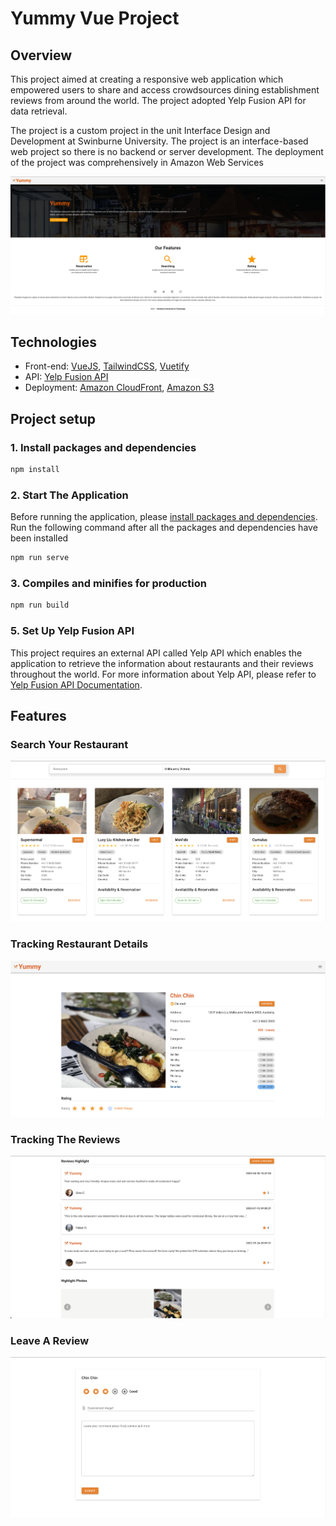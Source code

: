 # Yummy Vue Project

## Overview
<p>This project aimed at creating a responsive web application which empowered users to share 
and access crowdsources dining establishment reviews from around the world. The project adopted Yelp Fusion API
for data retrieval.
</p>

<p>The project is a custom project in the unit Interface Design and Development at Swinburne University.
The project is an interface-based web project so there is no backend or server development. The deployment of the project
was comprehensively in Amazon Web Services</p>

![Project Logo](images/application-cover-page.png)

## Technologies
- Front-end: [VueJS](https://v2.vuejs.org/), [TailwindCSS](https://tailwindcss.com/docs/installation), [Vuetify](https://vuetifyjs.com/en/)
- API: [Yelp Fusion API](https://docs.developer.yelp.com/docs/fusion-intro)
- Deployment: [Amazon CloudFront](https://aws.amazon.com/cloudfront/), [Amazon S3](https://aws.amazon.com/s3/)

## Project setup
### 1. Install packages and dependencies
```bash
npm install
```

### 2. Start The Application
<span>Before running the application, please [install packages and dependencies](#1-install-packages-and-dependencies). Run the following command after all the packages and dependencies have been installed</span>

```bash
npm run serve
```

### 3. Compiles and minifies for production
```bash
npm run build
```


### 5. Set Up Yelp Fusion API

This project requires an external API called Yelp API which enables the application to retrieve the information about restaurants
and their reviews throughout the world. For more information about Yelp API, please refer to [Yelp Fusion API Documentation](https://docs.developer.yelp.com/docs/fusion-intro).
<br/>

## Features

### Search Your Restaurant
![Search Your Favorite](images/application-search-result.png)

### Tracking Restaurant Details
![Restaurant Review](images/application-restaurant-details.png)

### Tracking The Reviews
![Restaurant Review](images/application-restaurant-review.png)

### Leave A Review
![User Review Input](images/application-user-review.png)



